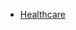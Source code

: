 - [Healthcare](https://usmcl-my.sharepoint.com/:x:/g/personal/sebastian_azocarm_usm_cl/EbPwqjRk3g5CqJV9mu7OJuwBAOm3QqZb_fs8vuE5vLBbUQ?e=L4ZIBy)

